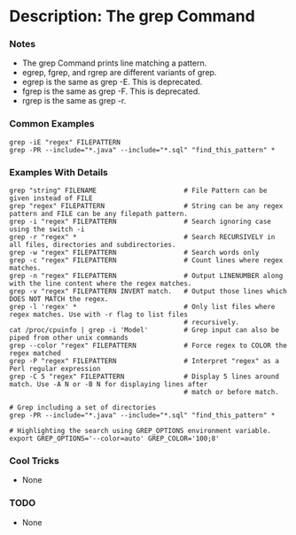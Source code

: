 # Description: The grep Command

### Notes
* The grep Command prints line matching a pattern.
* egrep, fgrep, and rgrep are different variants of grep.
* egrep is the same as grep -E. This is deprecated.
* fgrep is the same as grep -F. This is deprecated.
* rgrep is the same  as grep -r.

### Common Examples
```shell
grep -iE "regex" FILEPATTERN
grep -PR --include="*.java" --include="*.sql" "find_this_pattern" *
```

### Examples With Details
```shell
grep "string" FILENAME                      # File Pattern can be given instead of FILE
grep "regex" FILEPATTERN                    # String can be any regex pattern and FILE can be any filepath pattern.
grep -i "regex" FILEPATTERN                 # Search ignoring case using the switch -i
grep -r "regex" *                           # Search RECURSIVELY in all files, directories and subdirectories.
grep -w "regex" FILEPATTERN                 # Search words only
grep -c "regex" FILEPATTERN                 # Count lines where regex matches.
grep -n "regex" FILEPATTERN                 # Output LINENUMBER along with the line content where the regex matches.
grep -v "regex" FILEPATTERN INVERT match.   # Output those lines which DOES NOT MATCH the regex.
grep -l 'regex' *                           # Only list files where regex matches. Use with -r flag to list files
                                            # recursively.
cat /proc/cpuinfo | grep -i 'Model'         # Grep input can also be piped from other unix commands
grep --color "regex" FILEPATTERN            # Force regex to COLOR the regex matched
grep -P "regex" FILEPATTERN                 # Interpret "regex" as a Perl regular expression
grep -C 5 "regex" FILEPATTERN               # Display 5 lines around match. Use -A N or -B N for displaying lines after
                                            # match or before match.

# Grep including a set of directories
grep -PR --include="*.java" --include="*.sql" "find_this_pattern" *

# Highlighting the search using GREP_OPTIONS environment variable.
export GREP_OPTIONS='--color=auto' GREP_COLOR='100;8'
```

### Cool Tricks
* None

### TODO
* None

